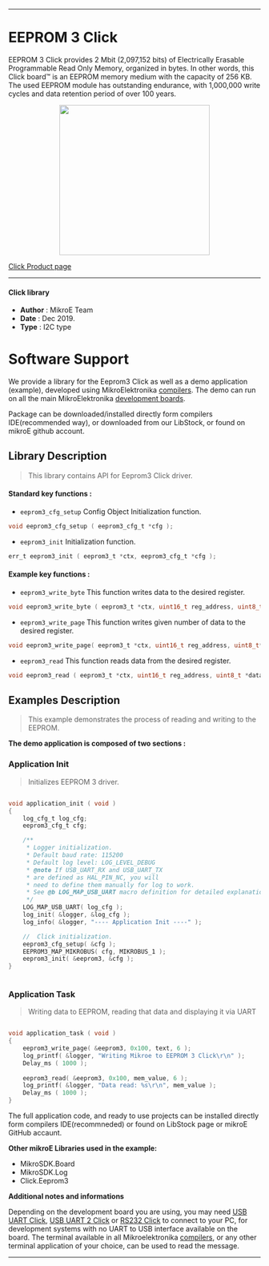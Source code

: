 

---
# EEPROM 3 Click

EEPROM 3 Click provides 2 Mbit (2,097,152 bits) of Electrically Erasable Programmable Read Only Memory, organized in bytes. In other words, this Click board™ is an EEPROM memory medium with the capacity of 256 KB. The used EEPROM module has outstanding endurance, with 1,000,000 write cycles and data retention period of over 100 years.

<p align="center">
  <img src="https://download.mikroe.com/images/click_for_ide/eeprom3_click.png" height=300px>
</p>

[Click Product page](https://www.mikroe.com/eeprom-3-click)

---


#### Click library 

- **Author**        : MikroE Team
- **Date**          : Dec 2019.
- **Type**          : I2C type


# Software Support

We provide a library for the Eeprom3 Click 
as well as a demo application (example), developed using MikroElektronika 
[compilers](https://shop.mikroe.com/compilers). 
The demo can run on all the main MikroElektronika [development boards](https://shop.mikroe.com/development-boards).

Package can be downloaded/installed directly form compilers IDE(recommended way), or downloaded from our LibStock, or found on mikroE github account. 

## Library Description

> This library contains API for Eeprom3 Click driver.

#### Standard key functions :

- `eeprom3_cfg_setup` Config Object Initialization function.
```c
void eeprom3_cfg_setup ( eeprom3_cfg_t *cfg ); 
```

- `eeprom3_init` Initialization function.
```c
err_t eeprom3_init ( eeprom3_t *ctx, eeprom3_cfg_t *cfg );
```

#### Example key functions :

- `eeprom3_write_byte` This function writes data to the desired register.
```c
void eeprom3_write_byte ( eeprom3_t *ctx, uint16_t reg_address, uint8_t data_in );
```
 
- `eeprom3_write_page` This function writes given number of data to the desired register.
```c
void eeprom3_write_page( eeprom3_t *ctx, uint16_t reg_address, uint8_t* data_in, uint8_t count );
```

- `eeprom3_read` This function reads data from the desired register.
```c
void eeprom3_read ( eeprom3_t *ctx, uint16_t reg_address, uint8_t *data_out, uint16_t count );
```

## Examples Description

> This example demonstrates the process of reading and writing to the EEPROM.

**The demo application is composed of two sections :**

### Application Init 

> Initializes EEPROM 3 driver.

```c

void application_init ( void )
{
    log_cfg_t log_cfg;
    eeprom3_cfg_t cfg;

    /** 
     * Logger initialization.
     * Default baud rate: 115200
     * Default log level: LOG_LEVEL_DEBUG
     * @note If USB_UART_RX and USB_UART_TX 
     * are defined as HAL_PIN_NC, you will 
     * need to define them manually for log to work. 
     * See @b LOG_MAP_USB_UART macro definition for detailed explanation.
     */
    LOG_MAP_USB_UART( log_cfg );
    log_init( &logger, &log_cfg );
    log_info( &logger, "---- Application Init ----" );

    //  Click initialization.
    eeprom3_cfg_setup( &cfg );
    EEPROM3_MAP_MIKROBUS( cfg, MIKROBUS_1 );
    eeprom3_init( &eeprom3, &cfg );
}
  
```

### Application Task

> Writing data to EEPROM, reading that data and displaying it via UART

```c

void application_task ( void )
{
    eeprom3_write_page( &eeprom3, 0x100, text, 6 );
    log_printf( &logger, "Writing Mikroe to EEPROM 3 Click\r\n" );
    Delay_ms ( 1000 );
    
    eeprom3_read( &eeprom3, 0x100, mem_value, 6 );
    log_printf( &logger, "Data read: %s\r\n", mem_value );
    Delay_ms ( 1000 );
}  

```

The full application code, and ready to use projects can be  installed directly form compilers IDE(recommneded) or found on LibStock page or mikroE GitHub accaunt.

**Other mikroE Libraries used in the example:** 

- MikroSDK.Board
- MikroSDK.Log
- Click.Eeprom3

**Additional notes and informations**

Depending on the development board you are using, you may need 
[USB UART Click](https://shop.mikroe.com/usb-uart-click), 
[USB UART 2 Click](https://shop.mikroe.com/usb-uart-2-click) or 
[RS232 Click](https://shop.mikroe.com/rs232-click) to connect to your PC, for 
development systems with no UART to USB interface available on the board. The 
terminal available in all Mikroelektronika 
[compilers](https://shop.mikroe.com/compilers), or any other terminal application 
of your choice, can be used to read the message.



---
